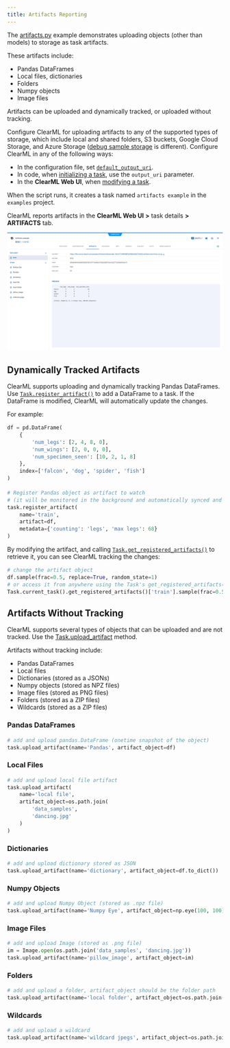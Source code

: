 ```yaml
---
title: Artifacts Reporting
---
```


The [artifacts.py](https://github.com/clearml/clearml/blob/master/examples/reporting/artifacts.py) example demonstrates 
uploading objects (other than models) to storage as task artifacts. 

These artifacts include: 
* Pandas DataFrames 
* Local files, dictionaries
* Folders
* Numpy objects
* Image files
  
Artifacts can be uploaded and dynamically tracked, or uploaded without tracking. 

Configure ClearML for uploading artifacts to any of the supported types of storage, which include local and shared folders, 
S3 buckets, Google Cloud Storage, and Azure Storage ([debug sample storage](../../references/sdk/logger.md#set_default_upload_destination) 
is different). Configure ClearML in any of the following ways:

* In the configuration file, set [`default_output_uri`](../../configs/clearml_conf.md#config_default_output_uri).
* In code, when [initializing a task](../../references/sdk/task.md#taskinit), use the `output_uri` parameter.
* In the **ClearML Web UI**, when [modifying a task](../../webapp/webapp_exp_tuning.md#output-destination).

When the script runs, it creates a task named `artifacts example` in the `examples` project. 

ClearML reports artifacts in the **ClearML Web UI** **>** task details **>** **ARTIFACTS** tab.

![Task artifacts](../../img/examples_reporting_03.png)

## Dynamically Tracked Artifacts

ClearML supports uploading and dynamically tracking Pandas DataFrames. Use [`Task.register_artifact()`](../../references/sdk/task.md#register_artifact)
to add a DataFrame to a task. If the DataFrame is modified, ClearML will automatically update the changes. 

For example:

```python
df = pd.DataFrame(
    {
        'num_legs': [2, 4, 8, 0],
        'num_wings': [2, 0, 0, 0],
        'num_specimen_seen': [10, 2, 1, 8]
    },
    index=['falcon', 'dog', 'spider', 'fish']
)

# Register Pandas object as artifact to watch
# (it will be monitored in the background and automatically synced and uploaded)
task.register_artifact(
    name='train', 
    artifact=df, 
    metadata={'counting': 'legs', 'max legs': 68}
)
```

By modifying the artifact, and calling [`Task.get_registered_artifacts()`](../../references/sdk/task.md#get_registered_artifacts) 
to retrieve it, you can see ClearML tracking the changes:

```python
# change the artifact object
df.sample(frac=0.5, replace=True, random_state=1)
# or access it from anywhere using the Task's get_registered_artifacts()
Task.current_task().get_registered_artifacts()['train'].sample(frac=0.5, replace=True, random_state=1)
```

## Artifacts Without Tracking

ClearML supports several types of objects that can be uploaded and are not tracked. Use the [Task.upload_artifact](../../references/sdk/task.md#upload_artifact) 
method. 

Artifacts without tracking include:

* Pandas DataFrames
* Local files
* Dictionaries (stored as a JSONs)
* Numpy objects (stored as NPZ files)
* Image files (stored as PNG files)
* Folders (stored as a ZIP files)
* Wildcards (stored as a ZIP files)

### Pandas DataFrames
```python
# add and upload pandas.DataFrame (onetime snapshot of the object)
task.upload_artifact(name='Pandas', artifact_object=df)
```

### Local Files

```python
# add and upload local file artifact
task.upload_artifact(
    name='local file', 
    artifact_object=os.path.join(
        'data_samples',
        'dancing.jpg'
    )
)
```

### Dictionaries
```python
# add and upload dictionary stored as JSON
task.upload_artifact(name='dictionary', artifact_object=df.to_dict())
```
    
### Numpy Objects
```python
# add and upload Numpy Object (stored as .npz file)
task.upload_artifact(name='Numpy Eye', artifact_object=np.eye(100, 100))
```
    
### Image Files
```python
# add and upload Image (stored as .png file)
im = Image.open(os.path.join('data_samples', 'dancing.jpg'))
task.upload_artifact(name='pillow_image', artifact_object=im)
```
    
### Folders
```python
# add and upload a folder, artifact_object should be the folder path
task.upload_artifact(name='local folder', artifact_object=os.path.join('data_samples'))
```

### Wildcards
```python
# add and upload a wildcard
task.upload_artifact(name='wildcard jpegs', artifact_object=os.path.join('data_samples', '*.jpg'))
```
    